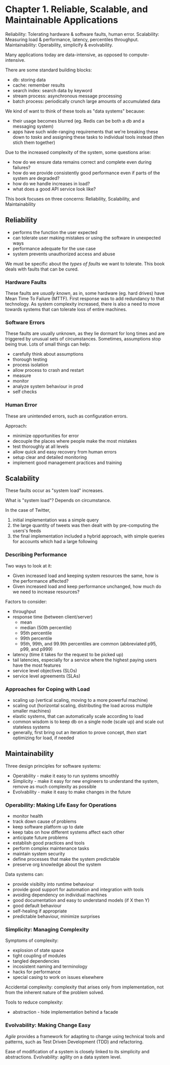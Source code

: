 # Chapter 1. Reliable, Scalable, and Maintainable Applications

Reliability: Tolerating hardware & software faults, human error.
Scalability: Measuring load & performance, latency, percentiles throughput.
Maintainability: Operability, simplicify & evolvability.

Many applications today are data-intensive, as opposed to compute-intensive.

There are some standard building blocks:
- db: storing data
- cache: remember results
- search index: search data by keyword
- stream process: asynchronous message processing
- batch process: periodically crunch large amounts of accumulated data

We kind of want to think of these tools as "data systems" because:
- their usage becomes blurred (eg. Redis can be both a db and a messaging system)
- apps have such wide-ranging requirements that we're breaking these down to _tasks_ and assigning these tasks to individual tools instead (then stich them together)

Due to the increased complexity of the system, some questions arise:
- how do we ensure data remains correct and complete even during failures?
- how do we provide consistently good performance even if parts of the system are degraded?
- how do we handle increases in load?
- what does a good API service look like?

This book focuses on three concerns: Reliability, Scalability, and Maintainability

## Reliability

- performs the function the user expected
- can tolerate user making mistakes or using the software in unexpected ways
- performance adequate for the use case
- system prevents unauthorized access and abuse

We must be specific about the _types of faults_ we want to tolerate. 
This book deals with faults that can be cured.

### Hardware Faults

These faults are _usually known_, as in, some hardware (eg. hard drives) have Mean Time To Failure (MTTF).
First response was to add redundancy to that technology.
As system complexity increased, there is also a need to move towards systems that can tolerate loss of entire machines.

### Software Errors

These faults are usually unknown, as they lie dormant for long times and are triggered by unusual sets of circumstances.
Sometimes, assumptions stop being true.
Lots of small things can help:
- carefully think about assumptions
- thorough testing
- process isolation
- allow process to crash and restart
- measure
- monitor
- analyze system behaviour in prod
- self checks

### Human Error

These are unintended errors, such as configuration errors.

Approach:
- minimize opportunities for error
- decouple the places where people make the most mistakes
- test thoroughly at all levels
- allow quick and easy recovery from human errors
- setup clear and detailed monitoring
- implement good management practices and training

## Scalability

These faults occur as "system load" increases.

What is "system load"? Depends on circumstance.

In the case of Twitter, 
1. initial implementation was a simple query
2. the large quantity of tweets was then dealt with by pre-computing the users's feeds
3. the final implementation included a hybrid approach, with simple queries for accounts which had a large following

### Describing Performance

Two ways to look at it:
- Given increased load and keeping system resources the same, how is the performance affected?
- Given increased load and keep performance unchanged, how much do we need to increase resources?

Factors to consider:
- throughput
- response time (between client/server)
  - mean
  - median (50th percentile)
  - 95th percentile
  - 99th percentile
  - 95th, 99th, and 99.9th percentiles are common (abbreviated p95, p99, and p999)
- latency (time it takes for the request to be picked up)
- tail latencies, especially for a service where the highest paying users have the most features
- service level objectives (SLOs)
- service level agreements (SLAs)

### Approaches for Coping with Load

- scaling up (vertical scaling, moving to a more powerful machine)
- scaling out (horizontal scaling, distributing the load across multiple smaller machines)
- elastic systems, that can automatically scale according to load
- common wisdom is to keep db on a single node (scale up) and scale out stateless systems
- generally, first bring out an iteration to prove concept, _then_ start optimizing for load, if needed

## Maintainability

Three design principles for software systems:
- Operability - make it easy to run systems smoothly
- Simplicity - make it easy for new engineers to understand the system, remove as much complexity as possible
- Evolvability - make it easy to make changes in the future

### Operability: Making Life Easy for Operations

- monitor health
- track down cause of problems
- keep software platform up to date
- keep tabs on how different systems affect each other
- anticipate future problems
- establish good practices and tools
- perform complex maintenance tasks
- maintain system security
- define processes that make the system predictable
- preserve org knowledge about the system

Data systems can:
- provide visibilty into runtime behaviour
- provide good support for automation and integration with tools
- avoiding dependency on individual machines
- good documentation and easy to understand models (if X then Y)
- good default behaviour
- self-healing if appropriate
- predictable behaviour, minimize surprises

### Simplicity: Managing Complexity

Symptoms of complexity:
- explosion of state space
- tight coupling of modules
- tangled dependencies
- incosistent naming and terminology
- hacks for performance
- special casing to work on issues elsewhere

Accidental complexity: complexity that arises only from implementation, not from the inherent nature of the problem solved.

Tools to reduce complexity:
- abstraction - hide implementation behind a facade

### Evolvability: Making Change Easy

_Agile_ provides a framework for adapting to change using technical tools and patterns, such as Test Driven Development (TDD) and refactoring.

Ease of modification of a system is closely linked to its simplicity and abstractions. Evolvability: agility on a data system level.

